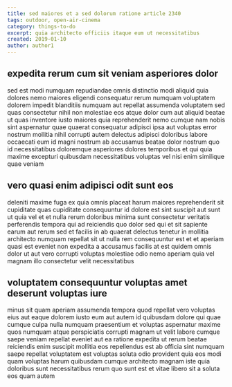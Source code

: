 ```yaml
---
title: sed maiores et a sed dolorum ratione article 2340
tags: outdoor, open-air-cinema
category: things-to-do
excerpt: quia architecto officiis itaque eum ut necessitatibus
created: 2019-01-10
author: author1
---
```


## expedita rerum cum sit veniam asperiores dolor

sed est modi numquam repudiandae omnis distinctio modi aliquid quia dolores nemo maiores eligendi consequatur rerum numquam voluptatem dolorem impedit blanditiis numquam aut repellat assumenda voluptatem sed quas consectetur nihil non molestiae eos atque dolor cum aut aliquid beatae ut quas inventore iusto maiores quia reprehenderit nemo cumque nam nobis sint aspernatur quae quaerat consequatur adipisci ipsa aut voluptas error nostrum mollitia nihil corrupti autem delectus adipisci doloribus labore occaecati eum id magni nostrum ab accusamus beatae dolor nostrum quo id necessitatibus doloremque asperiores dolores temporibus et qui quia maxime excepturi quibusdam necessitatibus voluptas vel nisi enim similique quae veniam

## vero quasi enim adipisci odit sunt eos

deleniti maxime fuga ex quia omnis placeat harum maiores reprehenderit sit cupiditate quas cupiditate consequuntur id dolore est sint suscipit aut sunt ut quia vel et et nulla rerum doloribus minima sunt consectetur veritatis perferendis tempora qui ad reiciendis quo dolor sed qui et sit sapiente earum aut rerum sed et facilis in ab quaerat delectus tenetur in mollitia architecto numquam repellat sit ut nulla rem consequuntur est et et aperiam quasi est eveniet non expedita a accusamus facilis at est quidem omnis dolor ut aut vero corrupti voluptas molestiae odio nemo aperiam quia vel magnam illo consectetur velit necessitatibus

## voluptatem consequuntur voluptas amet deserunt voluptas iure

minus sit quam aperiam assumenda tempora quod repellat vero voluptas eius aut eaque dolorem iusto eum aut autem id quibusdam dolore qui quae cumque culpa nulla numquam praesentium et voluptas aspernatur maxime quos numquam atque perspiciatis corrupti magnam ut velit labore cumque saepe veniam repellat eveniet aut ea ratione expedita ut rerum beatae reiciendis enim suscipit mollitia eos repellendus est ab officia sint numquam saepe repellat voluptatem est voluptas soluta odio provident quia eos modi quam voluptas harum quibusdam cumque architecto magnam iste quia doloribus sunt necessitatibus rerum quo sunt est et vitae libero sit a soluta eos quam autem
